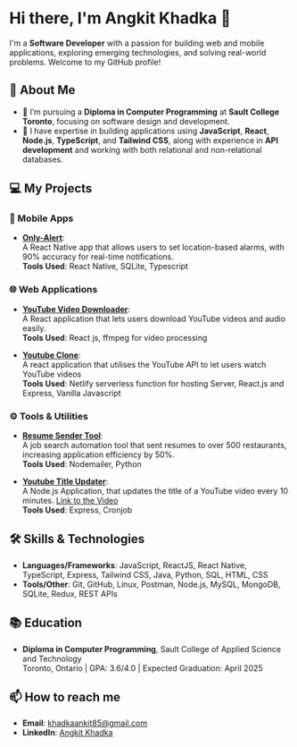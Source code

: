 # Hi there, I'm Angkit Khadka 👋

I'm a **Software Developer** with a passion for building web and mobile applications, exploring emerging technologies, and solving real-world problems. Welcome to my GitHub profile!

## 🚀 About Me

- 🔭 I’m pursuing a **Diploma in Computer Programming** at **Sault College Toronto**, focusing on software design and development.
- 💼 I have expertise in building applications using **JavaScript**, **React**, **Node.js**, **TypeScript**, and **Tailwind CSS**, along with experience in **API development** and working with both relational and non-relational databases.


## 💻 My Projects

### 📱 Mobile Apps

- **[Only-Alert](https://github.com/khadkaankit85/OnlyAlert)**:  
  A React Native app that allows users to set location-based alarms, with 90% accuracy for real-time notifications.  
     **Tools Used**: React Native, SQLite, Typescript

### 🌐 Web Applications

- **[YouTube Video Downloader](https://github.com/khadkaankit85/YT-Downloader)**:  
  A React application that lets users download YouTube videos and audio easily.  
    **Tools Used**: React js, ffmpeg for video processing  

- **[Youtube Clone](https://github.com/khadkaankit85/Youtube-Clone)**:  
  A react application that utilises the YouTube API to let users watch YouTube videos  
 **Tools Used**: Netlify serverless function for hosting Server, React.js and Express, Vanilla Javascript

### ⚙️ Tools & Utilities

- **[Resume Sender Tool](https://github.com/khadkaankit85/Resume-Sender-Tool)**:  
  A job search automation tool that sent resumes to over 500 restaurants, increasing application efficiency by 50%.  
   **Tools Used**: Nodemailer, Python
  
- **[Youtube Title Updater](https://github.com/khadkaankit85/YoutubeTitleUpdater)**:  
  A Node.js Application, that updates the title of a YouTube video every 10 minutes. [Link to the Video](https://www.youtube.com/shorts/oQ-pEiGQvD4)  
  **Tools Used**: Express, Cronjob

## 🛠️ Skills & Technologies

- **Languages/Frameworks**: JavaScript, ReactJS, React Native, TypeScript, Express, Tailwind CSS, Java, Python, SQL, HTML, CSS
- **Tools/Other**: Git, GitHub, Linux, Postman, Node.js, MySQL, MongoDB, SQLite, Redux, REST APIs

## 📚 Education

- **Diploma in Computer Programming**, Sault College of Applied Science and Technology  
  Toronto, Ontario | GPA: 3.6/4.0 | Expected Graduation: April 2025

## 📫 How to reach me

- **Email**: [khadkaankit85@gmail.com](mailto:khadkaankit85@gmail.com)
- **LinkedIn**: [Angkit Khadka](https://www.linkedin.com/in/angkitkhadka85/)


  
